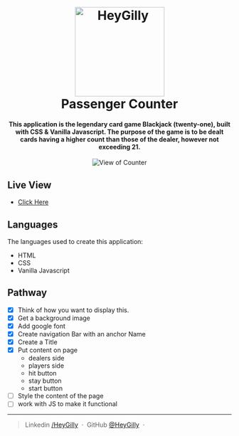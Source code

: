 
<h1 align="center">
  <br>
  <a href="https://www.linkedin.com/in/heygilly">
    <img src="/Users/heygilly/IdeaProjects/BlackJack/Assets/heygilly.png" alt="HeyGilly" width="201">
    </a>
  <br>
  Passenger Counter
  <br>
</h1>

<h4 align="center">
This application is the legendary card game Blackjack (twenty-one), built with CSS & Vanilla Javascript. The purpose of the game is to be dealt cards having a higher count than those of the dealer, however not exceeding 21.  
</h4>

<div align="center">
<img src="https://placehold.co/600x400" alt="View of Counter" align="center">
</div>

## Live View
- <a href=""> Click Here</a>

## Languages

The languages used to create this application:
- HTML
- CSS
- Vanilla Javascript

## Pathway

* [X] Think of how you want to display this. 
* [X] Get a background image
* [X] Add google font
* [X] Create navigation Bar with an anchor Name 
* [X] Create a Title
* [X] Put content on page
  * dealers side
  * players side
  * hit button
  * stay button
  * start button
* [ ] Style the content of the page
* [ ] work with JS to make it functional

---

> Linkedin [/HeyGilly](https://www.linkedin.com/in/heygilly) &nbsp;&middot;&nbsp;
> GitHub [@HeyGilly](https://github.com/HeyGilly) &nbsp;&middot;&nbsp;
